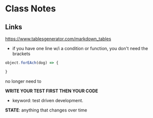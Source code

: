 
# Class Notes

## Links
https://www.tablesgenerator.com/markdown_tables

* if you have one line w/i a condition or function, you don't need the brackets 

```js
object.forEAch(dog) => {

}
```
no longer need to 

**WRITE YOUR TEST FIRST THEN YOUR CODE**
* keyword: test driven development. 

**STATE**: anything that changes over time 